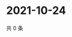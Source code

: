 # 2021-10-24

共 0 条

<!-- BEGIN -->
<!-- 最后更新时间 Sun Oct 24 2021 21:18:50 GMT+0800 (China Standard Time) -->

<!-- END -->
